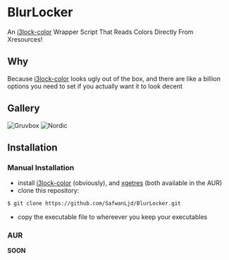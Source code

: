 # BlurLocker
An [i3lock-color](https://github.com/Raymo111/i3lock-color) Wrapper Script That Reads Colors Directly From Xresources!

## Why
Because [i3lock-color](https://github.com/Raymo111/i3lock-color) looks ugly out of the box, and there are like a billion options you need to set if you actually want it to look decent

## Gallery
![Gruvbox](https://i.imgur.com/Klc78j5.png)
![Nordic](https://i.imgur.com/lfUCcnW.png)

## Installation

### Manual Installation
* install [i3lock-color](https://github.com/Raymo111/i3lock-color) (obviously), and [xgetres](https://github.com/tamirzb/xgetres) (both available in the AUR)
* clone this repository:
```bash
$ git clone https://github.com/SafwanLjd/BlurLocker.git
```
* copy the executable file to whereever you keep your executables


### AUR
**SOON**
